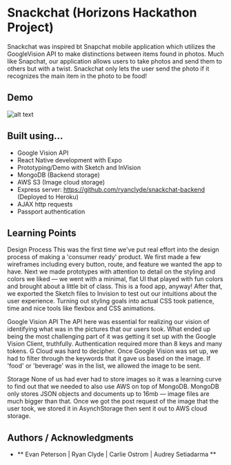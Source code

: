 # Snackchat (Horizons Hackathon Project)

Snackchat was inspired bt Snapchat mobile application which utilizes the GoogleVision API to make distinctions between items found in photos.  Much like Snapchat, our application allows users to take photos and send them to others but with a twist.  Snackchat only lets the user send the photo if it recognizes the main item in the photo to be food!

## Demo

![alt text](https://github.com/EvanPeterson1324/horizons-hackathon-snackchat/blob/master/SnackChat-Demo.gif)


## Built using...

* Google Vision API
* React Native development with Expo
* Prototyping/Demo with Sketch and InVision
* MongoDB (Backend storage)
* AWS S3 (Image cloud storage)
* Express server: https://github.com/ryanclyde/snackchat-backend (Deployed to Heroku)
* AJAX http requests
* Passport authentication

## Learning Points
Design Process
  This was the first time we've put real effort into the design process of making a 'consumer ready' product. We first made a few wireframes including every button, route, and feature we wanted the app to have. Next we made prototypes with attention to detail on the styling and colors we liked — we went with a minimal, flat UI that played with fun colors and brought about a little bit of class. This is a food app, anyway! After that, we exported the Sketch files to Invision to test out our intuitions about the user experience. Turning out styling goals into actual CSS took patience, time and nice tools like flexbox and CSS animations.
  
Google Vision API
  The API here was essential for realizing our vision of identifying what was in the pictures that our users took. What ended up being the most challenging part of it was getting it set up with the Google Vision Client, truthfully. Authentication required more than 8 keys and many tokens. G Cloud was hard to decipher. Once Google Vision was set up, we had to filter through the keywords that it gave us based on the image. If 'food' or 'beverage' was in the list, we allowed the image to be sent. 
  
Storage
  None of us had ever had to store images so it was a learning curve to find out that we needed to also use AWS on top of MongoDB. MongoDB only stores JSON objects and documents up to 16mb — image files are much bigger than that. Once we got the post request of the image that the user took, we stored it in AsynchStorage then sent it out to AWS cloud storage. 

## Authors / Acknowledgments

* ** Evan Peterson | Ryan Clyde | Carlie Ostrom | Audrey Setiadarma **

